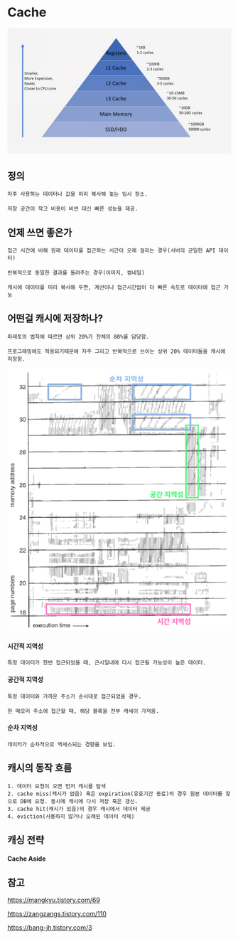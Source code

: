 # Cache 

![cache](../images/cache/cache.png)

## 정의 

    자주 사용하는 데이터나 값을 미리 복사해 놓는 임시 장소.

    저장 공간이 작고 비용이 비싼 대신 빠른 성능을 제공.

## 언제 쓰면 좋은가 

    접근 시간에 비해 원래 데이터를 접근하는 시간이 오래 걸리는 경우(서버의 균일한 API 데이터)

    반복적으로 동일한 결과를 돌려주는 경우(이미지, 썸네일)

    캐시에 데이터를 미리 복사해 두면, 계산이나 접근시간없이 더 빠른 속도로 데이터에 접근 가능

## 어떤걸 캐시에 저장하나?

    파레토의 법칙에 따르면 상위 20%가 전체의 80%를 담당함. 

    프로그래밍에도 적용되기때문에 자주 그리고 반복적으로 쓰이는 상위 20% 데이터들을 캐시에 저장함.

![address](../images/cache/address.png)

#### 시간적 지역성

    특정 데이터가 한번 접근되었을 때, 근시일내에 다시 접근될 가능성이 높은 데이터.

#### 공간적 지역성

    특정 데이터와 가까운 주소가 순서대로 접근되었을 경우.

    한 메모리 주소에 접근할 때, 해당 블록을 전부 캐세이 가져옴.

#### 순차 지역성

    데이터가 순차적으로 엑세스되는 경향을 보임.

## 캐시의 동작 흐름

    1. 데이터 요청이 오면 먼저 캐시를 탐색
    2. cache miss(캐시가 없음) 혹은 expiration(유효기간 종료)의 경우 원본 데이터를 찾으로 DB에 요청. 동시에 캐시에 다시 저장 혹은 갱신.
    3. cache hit(캐시가 있음)의 경우 캐시에서 데이터 제공
    4. eviction(사용하지 않거나 오래된 데이터 삭제)

## 캐싱 전략 

#### Cache Aside 


## 참고

https://mangkyu.tistory.com/69

https://zangzangs.tistory.com/110

https://bang-jh.tistory.com/3